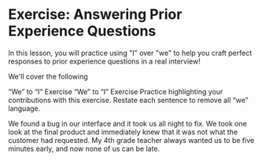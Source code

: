 # Exercise: Answering Prior Experience Questions

In this lesson, you will practice using "I" over "we" to help you craft perfect responses to prior experience questions in a real interview!

We'll cover the following

“We” to “I” Exercise
“We” to “I” Exercise
Practice highlighting your contributions with this exercise. Restate each sentence to remove all “we” language.

We found a bug in our interface and it took us all night to fix.
We took one look at the final product and immediately knew that it was not what the customer had requested.
My 4th grade teacher always wanted us to be five minutes early, and now none of us can be late.
